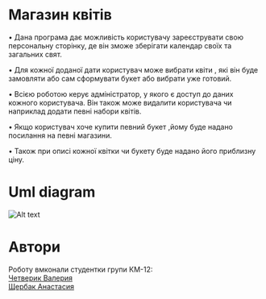 # Магазин квітів #
 
•	Дана програма дає можливість користувачу зареєструвати свою персональну сторінку, де він зможе зберігати календар своїх та загальних свят. 

•	Для кожної доданої дати користувач може вибрати квіти , які він буде замовляти або сам сформувати букет або вибрати уже готовий. 

•	Всією роботою керує адміністратор, у якого є доступ до даних кожного користувача. Він також може видалити користувача чи наприклад додати певні набори квітів. 

•	Якщо користувач хоче купити певний букет ,йому буде надано посилання на певні магазини. 

•	Також при описі кожної квітки чи букету буде надано його приблизну ціну.

# Uml diagram #
![Alt text](flowers_uml.PNG)

# Автори #
Роботу вмконали студентки групи КМ-12:                                                                                   
[Четверик Валерия](https://github.com/LeraLeraChetveryk.com)                                                                    
[Щербак Анастасия](https://github.com/anastasyashcherbak.com)                                                                   
